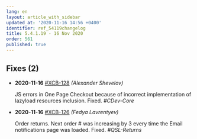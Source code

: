 ```yaml
---
lang: en
layout: article_with_sidebar
updated_at: '2020-11-16 14:56 +0400'
identifier: ref_54119changelog
title: 5.4.1.19 - 16 Nov 2020
order: 561
published: true
---
```

## Fixes (2)
* **2020-11-16** [#XCB-128](https://sellerlabs.atlassian.net/browse/XCB-128) _(Alexander Shevelov)_

  JS errors in One Page Checkout because of incorrect implementation of lazyload resources inclusion. Fixed. _#CDev-Core_

* **2020-11-16** [#XCB-126](https://sellerlabs.atlassian.net/browse/XCB-126) _(Fedya Lavrentyev)_

  Order returns. Next order # was increasing by 3 every time the Email notifications page was loaded. Fixed. _#QSL-Returns_
